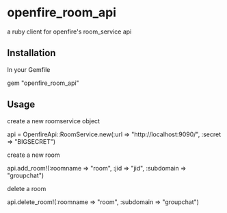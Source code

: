 # openfire_room_api

a ruby client for openfire's room_service api

## Installation

In your Gemfile

  gem "openfire_room_api"

## Usage

create a new roomservice object

  api = OpenfireApi::RoomService.new(:url => "http://localhost:9090/", :secret => "BIGSECRET")

create a new room

  api.add_room!(:roomname => "room", :jid => "jid", :subdomain => "groupchat")

delete a room

  api.delete_room!(:roomname => "room", :subdomain => "groupchat")
